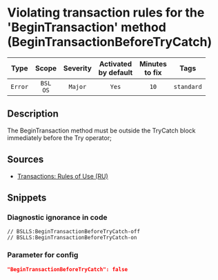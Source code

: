 # Violating transaction rules for the 'BeginTransaction' method (BeginTransactionBeforeTryCatch)

|  Type   |        Scope        | Severity | Activated<br>by default | Minutes<br>to fix |    Tags    |
|:-------:|:-------------------:|:--------:|:-----------------------------:|:-----------------------:|:----------:|
| `Error` | `BSL`<br>`OS` | `Major`  |             `Yes`             |          `10`           | `standard` |

<!-- Блоки выше заполняются автоматически, не трогать -->
## Description

The BeginTransaction method must be outside the TryCatch block immediately before the Try operator;

## Sources

+ [Transactions: Rules of Use (RU)](https://its.1c.ru/db/v8std/content/783/hdoc/_top/)

## Snippets

<!-- Блоки ниже заполняются автоматически, не трогать -->
### Diagnostic ignorance in code

```bsl
// BSLLS:BeginTransactionBeforeTryCatch-off
// BSLLS:BeginTransactionBeforeTryCatch-on
```

### Parameter for config

```json
"BeginTransactionBeforeTryCatch": false
```
